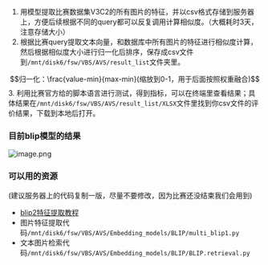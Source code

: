 1. 用模型提取比赛数据集V3C2的所有图片的特征，并以csv格式存储到服务器上，方便后续根据不同的query都可以反复调用计算相似度。（大概耗时3天，注意存储大小）
2. 根据比赛query提取文本向量，和数据库中所有图片的特征进行相似度计算，然后根据相似度大小进行归一化后排序，保存成csv文件到`/mnt/disk6/fsw/VBS/AVS/result_list`文件夹里。

$$归一化：\frac{value-min}{max-min}(缩放到0-1，用于后面按照权重融合)$$
3. 利用比赛官方给的脚本语言进行测试，得到指标，可以在终端里查看结果；具体结果在`/mnt/disk6/fsw/VBS/AVS/result_list/XLSX`文件里找到你csv文件的评价结果，下载到本地后打开。

### 目前blip模型的结果
![image.png](https://cdn.jsdelivr.net/gh/Thomas333333/MyPostImage/Images/20230721121729.png)

### 可以用的资源
(建议服务器上的代码复制一版，尽量不要修改，因为比赛还没结束我们会用到)
+ [blip2特征提取教程](https://github.com/salesforce/LAVIS/blob/3446bac20c5646d35ae383ebe6d13cec4f8b00cb/examples/blip2_feature_extraction.ipynb)
+ 图片特征提取代码`/mnt/disk6/fsw/VBS/AVS/Embedding_models/BLIP/multi_blip1.py`
+ 文本图片检索代码`/mnt/disk6/fsw/VBS/AVS/Embedding_models/BLIP/BLIP.retrieval.py`






